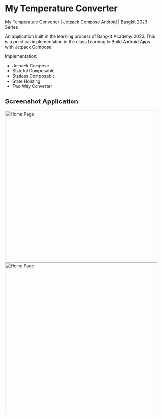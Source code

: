 # My Temperature Converter
My Temperature Converter | Jetpack Compose Android | Bangkit 2023 Series

An application built in the learning process of Bangkit Academy 2023. This is a practical implementation in the class Learning to Build Android Apps with Jetpack Compose

Implementation:
- Jetpack Compose
- Stateful Composable
- Statless Composable
- State Hoisting
- Two Way Converter

## Screenshot Application
<img src="https://github.com/riyandifirman/my-temperature-converter/assets/49358131/10720bb7-bfdb-40be-a2a5-60718904e85a" alt="Home Page" widht="500" height="500">
<img src="https://github.com/riyandifirman/my-temperature-converter/assets/49358131/74d02921-c841-42cd-a938-e66f3ae833dd" alt="Home Page" widht="500" height="500">
